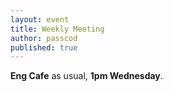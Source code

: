 ```yaml
---
layout: event
title: Weekly Meeting
author: passcod
published: true
---
```


__Eng Cafe__ as usual, __1pm Wednesday__.